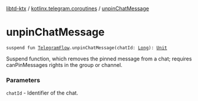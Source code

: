 [libtd-ktx](../index.md) / [kotlinx.telegram.coroutines](index.md) / [unpinChatMessage](./unpin-chat-message.md)

# unpinChatMessage

`suspend fun `[`TelegramFlow`](../kotlinx.telegram.core/-telegram-flow/index.md)`.unpinChatMessage(chatId: `[`Long`](https://kotlinlang.org/api/latest/jvm/stdlib/kotlin/-long/index.html)`): `[`Unit`](https://kotlinlang.org/api/latest/jvm/stdlib/kotlin/-unit/index.html)

Suspend function, which removes the pinned message from a chat; requires canPinMessages rights in
the group or channel.

### Parameters

`chatId` - Identifier of the chat.
